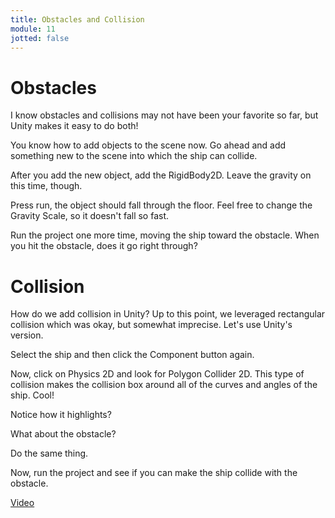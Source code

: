```yaml
---
title: Obstacles and Collision
module: 11
jotted: false
---
```


# Obstacles

I know obstacles and collisions may not have been your favorite so far, but Unity makes it easy to do both!

You know how to add objects to the scene now.  Go ahead and add something new to the scene into which the ship can collide.

After you add the new object, add the RigidBody2D.  Leave the gravity on this time, though.

Press run, the object should fall through the floor.  Feel free to change the Gravity Scale, so it doesn't fall so fast.

Run the project one more time, moving the ship toward the obstacle.  When you hit the obstacle, does it go right through?

# Collision

How do we add collision in Unity?  Up to this point, we leveraged rectangular collision which was okay, but somewhat imprecise.  Let's use Unity's version.  

Select the ship and then click the Component button again.

Now, click on Physics 2D and look for Polygon Collider 2D.  This type of collision makes the collision box around all of the curves and angles of the ship.  Cool!

Notice how it highlights?

What about the obstacle?

Do the same thing.  

Now, run the project and see if you can make the ship collide with the obstacle.

<a href="https://umontana.zoom.us/rec/play/uJV4fruhrzg3EtKS5QSDA6N5W9S-Kams1iAYqfIPn0u8WnIKOwWgZ7FBauPuiN_fc5c1idvbnjyPieNu?continueMode=true" target="_new">Video</a>